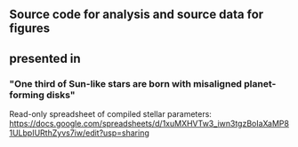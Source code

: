## Source code for analysis and source data for figures
## presented in
### "One third of Sun-like stars are born with misaligned planet-forming disks"

Read-only spreadsheet of compiled stellar parameters:
https://docs.google.com/spreadsheets/d/1xuMXHVTw3_iwn3tgzBoIaXaMP81ULbpIURthZyvs7iw/edit?usp=sharing

